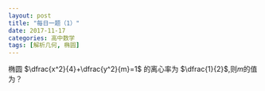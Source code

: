 ```yaml
---
layout: post
title: "每日一题（1）"
date: 2017-11-17
categories: 高中数学
tags: [解析几何, 椭圆]
---
```



椭圆 $\dfrac{x^2}{4}+\dfrac{y^2}{m}=1$ 的离心率为 $\dfrac{1}{2}$,则$m$的值为？
